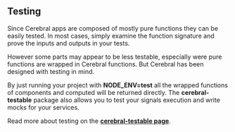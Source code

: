 ## Testing

Since Cerebral apps are composed of mostly pure functions they can be easily tested. In most cases, simply examine the function signature and prove the inputs and outputs in your tests.

However some parts may appear to be less testable, especially were pure functions are wrapped in Cerebral functions. But Cerebral has been designed with testing in mind.

By just running your project with **NODE_ENV=test** all the wrapped functions of components and computed will be returned directly. The **cerebral-testable** package also allows you to test your signals execution and write mocks for your services.

Read more about testing on the [**cerebral-testable page**](/documentation/cerebral-testable).

